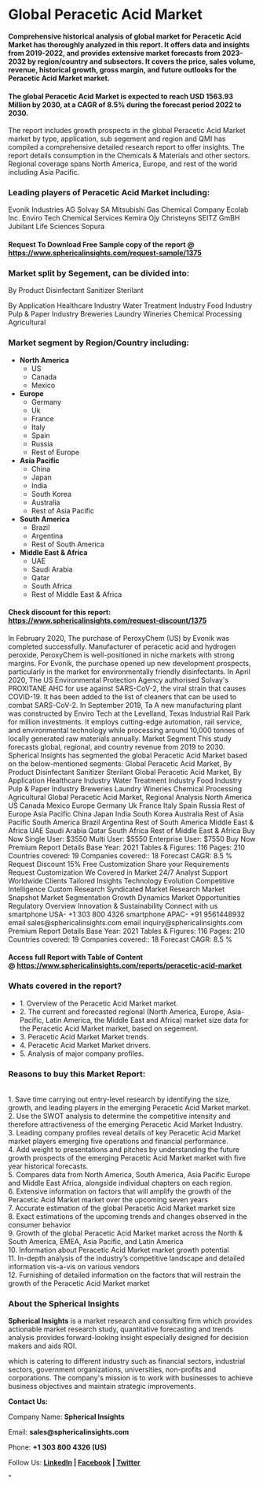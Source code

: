 <h1 class="news-post-title">Global Peracetic Acid Market</h1>
<p><strong>Comprehensive historical analysis of global market for Peracetic Acid Market has thoroughly analyzed in this report. It offers data and insights from 2019-2022, and provides extensive market forecasts from 2023-2032 by region/country and subsectors. It covers the price, sales volume, revenue, historical growth, gross margin, and future outlooks for the Peracetic Acid Market market.</strong></p>
<h4><strong>The global Peracetic Acid Market is expected to reach USD 1563.93 Million by 2030, at a CAGR of 8.5% during the forecast period 2022 to 2030. </strong></h4>
<p>The report includes growth prospects in the global Peracetic Acid Market market by type, application, sub segement and region and QMI has compiled a comprehensive detailed research report to offer insights. The report details consumption in the Chemicals &amp; Materials and other sectors. Regional coverage spans North America, Europe, and rest of the world including Asia Pacific.</p>
<h3><strong>Leading players of Peracetic Acid Market including:</strong></h3>
<p>Evonik Industries AG Solvay SA Mitsubishi Gas Chemical Company Ecolab Inc. Enviro Tech Chemical Services Kemira Ojy Christeyns SEITZ GmBH Jubilant Life Sciences Sopura</p>
<h4>Request To Download Free Sample copy of the report  @ <a href="https://www.sphericalinsights.com/request-sample/1375">https://www.sphericalinsights.com/request-sample/1375</a></h4>
<h3><strong>Market split by Segement, can be divided into:</strong></h3>
<p>By Product Disinfectant Sanitizer Sterilant</p>
<p>By Application Healthcare Industry Water Treatment Industry Food Industry Pulp &amp; Paper Industry Breweries Laundry Wineries Chemical Processing Agricultural</p>
<h3><strong>Market segment by Region/Country including:</strong></h3>
<ul>
<li><strong>North America</strong>
<ul>
<li>US</li>
<li>Canada</li>
<li>Mexico</li>
</ul>
</li>
<li><strong>Europe</strong>
<ul>
<li>Germany</li>
<li>Uk</li>
<li>France</li>
<li>Italy</li>
<li>Spain</li>
<li>Russia</li>
<li>Rest of Europe</li>
</ul>
</li>
<li><strong>Asia Pacific</strong>
<ul>
<li>China</li>
<li>Japan</li>
<li>India</li>
<li>South Korea</li>
<li>Australia</li>
<li>Rest of Asia Pacific</li>
</ul>
</li>
<li><strong>South America</strong>
<ul>
<li>Brazil</li>
<li>Argentina</li>
<li>Rest of South America</li>
</ul>
</li>
<li><strong>Middle East &amp; Africa</strong>
<ul>
<li>UAE</li>
<li>Saudi Arabia</li>
<li>Qatar</li>
<li>South Africa</li>
<li>Rest of Middle East &amp; Africa</li>
</ul>
</li>
</ul>
<h4>Check discount for this report: <a href="https://www.sphericalinsights.com/request-discount/1375">https://www.sphericalinsights.com/request-discount/1375</a></h4>
<p>In February 2020, The purchase of PeroxyChem (US) by Evonik was completed successfully. Manufacturer of peracetic acid and hydrogen peroxide, PeroxyChem is well-positioned in niche markets with strong margins. For Evonik, the purchase opened up new development prospects, particularly in the market for environmentally friendly disinfectants. In April 2020, The US Environmental Protection Agency authorised Solvay's PROXITANE AHC for use against SARS-CoV-2, the viral strain that causes COVID-19. It has been added to the list of cleaners that can be used to combat SARS-CoV-2. In September 2019, Ta A new manufacturing plant was constructed by Enviro Tech at the Levelland, Texas Industrial Rail Park for million investments. It employs cutting-edge automation, rail service, and environmental technology while processing around 10,000 tonnes of locally generated raw materials annually. Market Segment This study forecasts global, regional, and country revenue from 2019 to 2030. Spherical Insights has segmented the global Peracetic Acid Market based on the below-mentioned segments: Global Peracetic Acid Market, By Product Disinfectant Sanitizer Sterilant Global Peracetic Acid Market, By Application Healthcare Industry Water Treatment Industry Food Industry Pulp &amp; Paper Industry Breweries Laundry Wineries Chemical Processing Agricultural Global Peracetic Acid Market, Regional Analysis North America US Canada Mexico Europe Germany Uk France Italy Spain Russia Rest of Europe Asia Pacific China Japan India South Korea Australia Rest of Asia Pacific South America Brazil Argentina Rest of South America Middle East &amp; Africa UAE Saudi Arabia Qatar South Africa Rest of Middle East &amp; Africa Buy Now Single User: $3550 Multi User: $5550 Enterprise User: $7550 Buy Now Premium Report Details Base Year: 2021 Tables &amp; Figures: 116 Pages: 210 Countries covered: 19 Companies covered:: 18 Forecast CAGR: 8.5 % Request Discount 15% Free Customization Share your Requirements Request Customization We Covered in Market 24/7 Analyst Support Worldwide Clients Tailored Insights Technology Evolution Competitive Intelligence Custom Research Syndicated Market Research Market Snapshot Market Segmentation Growth Dynamics Market Opportunities Regulatory Overview Innovation &amp; Sustainability Connect with us smartphone USA- +1 303 800 4326 smartphone APAC- +91 9561448932 email sales@sphericalinsights.com email inquiry@sphericalinsights.com Premium Report Details Base Year: 2021 Tables &amp; Figures: 116 Pages: 210 Countries covered: 19 Companies covered:: 18 Forecast CAGR: 8.5 %</p>
<h4>Access full Report with Table of Content @&nbsp;<a href="https://www.sphericalinsights.com/reports/peracetic-acid-market">https://www.sphericalinsights.com/reports/peracetic-acid-market</a>&nbsp;</h4>
<h3><strong>Whats covered in the report?</strong></h3>
<ul>
<li>1. Overview of the Peracetic Acid Market market.</li>
<li>2. The current and forecasted regional (North America, Europe, Asia-Pacific, Latin America, the Middle East and Africa) market size data for the Peracetic Acid Market market, based on segement.</li>
<li>3. Peracetic Acid Market Market trends.</li>
<li>4. Peracetic Acid Market Market drivers.</li>
<li>5. Analysis of major company profiles.</li>
</ul>
<h3><strong>Reasons to buy this Market Report:</strong></h3>
<p><br /> 1. Save time carrying out entry-level research by identifying the size, growth, and leading players in the emerging Peracetic Acid Market market.<br /> 2. Use the SWOT analysis to determine the competitive intensity and therefore attractiveness of the emerging Peracetic Acid Market Industry.<br /> 3. Leading company profiles reveal details of key Peracetic Acid Market market players emerging five operations and financial performance.<br /> 4. Add weight to presentations and pitches by understanding the future growth prospects of the emerging Peracetic Acid Market market with five year historical forecasts.<br /> 5. Compares data from North America, South America, Asia Pacific Europe and Middle East Africa, alongside individual chapters on each region.<br /> 6. Extensive information on factors that will amplify the growth of the Peracetic Acid Market market over the upcoming seven years<br /> 7. Accurate estimation of the global Peracetic Acid Market market size <br /> 8. Exact estimations of the upcoming trends and changes observed in the consumer behavior <br /> 9. Growth of the global Peracetic Acid Market market across the North &amp; South America, EMEA, Asia Pacific, and Latin America<br /> 10. Information about Peracetic Acid Market market growth potential<br /> 11. In-depth analysis of the industry&rsquo;s competitive landscape and detailed information vis-a-vis on various vendors<br /> 12. Furnishing of detailed information on the factors that will restrain the growth of the Peracetic Acid Market market</p>
<h3><strong>About the Spherical Insights</strong></h3>
<p><strong>Spherical Insights</strong> is a market research and consulting firm which provides actionable market research study, quantitative forecasting and trends analysis provides forward-looking insight especially designed for decision makers and aids ROI.</p>
<p>which is catering to different industry such as financial sectors, industrial sectors, government organizations, universities, non-profits and corporations. The company's mission is to work with businesses to achieve business objectives and maintain strategic improvements.</p>
<p><strong>Contact Us:</strong></p>
<p>Company Name: <strong>Spherical Insights</strong></p>
<p>Email: <strong>sales@sphericalinsights.com</strong></p>
<p>Phone: <strong>+1 303 800 4326 (US)</strong></p>
<p>Follow Us: <strong><a href="https://www.linkedin.com/company/spherical-insight/"><u>LinkedIn</u></a> | <a href="https://www.facebook.com/sphericalinsights22"><u>Facebook</u></a> | <a href="https://twitter.com/SInsights_US"><u>Twitter</u></a></strong></p>
<p>"</p>
